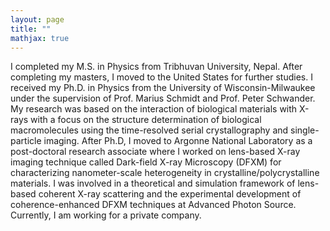 ```yaml
---
layout: page
title: ""
mathjax: true
---
```


I completed my M.S. in Physics from Tribhuvan University, Nepal. After completing my masters, I moved to the United States for further studies. I received my Ph.D. in Physics from the University of Wisconsin-Milwaukee under the supervision of Prof. Marius Schmidt and Prof. Peter Schwander. My research was based on the interaction of biological materials with X-rays with a focus on the structure determination of biological macromolecules using the time-resolved serial crystallography and single-particle imaging. After Ph.D, I moved to Argonne National Laboratory as a post-doctoral research associate where I worked on lens-based X-ray imaging technique called Dark-field X-ray Microscopy (DFXM) for characterizing nanometer-scale heterogeneity in crystalline/polycrystalline materials. I was involved in a theoretical and simulation framework of lens-based coherent X-ray scattering and the experimental development of coherence-enhanced DFXM techniques at Advanced Photon Source. Currently, I am working for a private company. 
